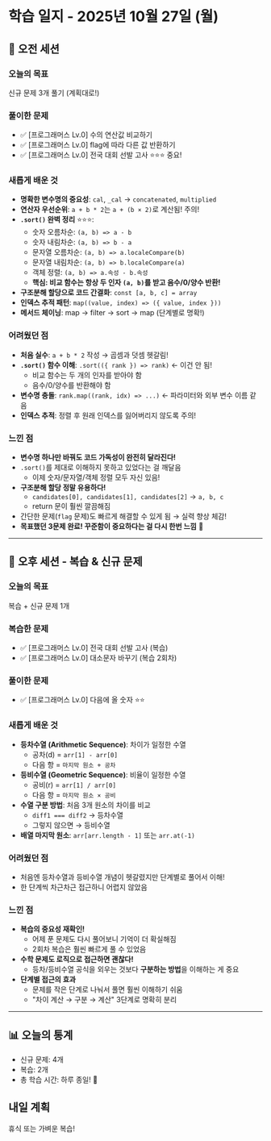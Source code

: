 # 학습 일지 - 2025년 10월 27일 (월)

## 📅 오전 세션

### 오늘의 목표
신규 문제 3개 풀기 (계획대로!)

### 풀이한 문제
- ✅ [프로그래머스 Lv.0] 수의 연산값 비교하기
- ✅ [프로그래머스 Lv.0] flag에 따라 다른 값 반환하기
- ✅ [프로그래머스 Lv.0] 전국 대회 선발 고사 ⭐⭐⭐ 중요!

### 새롭게 배운 것
- **명확한 변수명의 중요성**: `cal`, `_cal` → `concatenated`, `multiplied`
- **연산자 우선순위**: `a + b * 2`는 `a + (b × 2)`로 계산됨! 주의!
- **`.sort()` 완벽 정리** ⭐⭐⭐:
  - 숫자 오름차순: `(a, b) => a - b`
  - 숫자 내림차순: `(a, b) => b - a`
  - 문자열 오름차순: `(a, b) => a.localeCompare(b)`
  - 문자열 내림차순: `(a, b) => b.localeCompare(a)`
  - 객체 정렬: `(a, b) => a.속성 - b.속성`
  - **핵심: 비교 함수는 항상 두 인자 `(a, b)`를 받고 음수/0/양수 반환!**
- **구조분해 할당으로 코드 간결화**: `const [a, b, c] = array`
- **인덱스 추적 패턴**: `map((value, index) => ({ value, index }))`
- **메서드 체이닝**: map → filter → sort → map (단계별로 명확!)

### 어려웠던 점
- **처음 실수**: `a + b * 2` 작성 → 곱셈과 덧셈 헷갈림!
- **`.sort()` 함수 이해**: `.sort(({ rank }) => rank)` ← 이건 안 됨!
  - 비교 함수는 두 개의 인자를 받아야 함
  - 음수/0/양수를 반환해야 함
- **변수명 충돌**: `rank.map((rank, idx) => ...)` ← 파라미터와 외부 변수 이름 같음
- **인덱스 추적**: 정렬 후 원래 인덱스를 잃어버리지 않도록 주의!

### 느낀 점
- **변수명 하나만 바꿔도 코드 가독성이 완전히 달라진다!**
- `.sort()`를 제대로 이해하지 못하고 있었다는 걸 깨달음
  - 이제 숫자/문자열/객체 정렬 모두 자신 있음!
- **구조분해 할당 정말 유용하다!**
  - `candidates[0], candidates[1], candidates[2]` → `a, b, c`
  - return 문이 훨씬 깔끔해짐
- 간단한 문제(`flag` 문제)도 빠르게 해결할 수 있게 됨 → 실력 향상 체감!
- **목표했던 3문제 완료! 꾸준함이 중요하다는 걸 다시 한번 느낌** 💪

---

## 📅 오후 세션 - 복습 & 신규 문제

### 오늘의 목표
복습 + 신규 문제 1개

### 복습한 문제
- ✅ [프로그래머스 Lv.0] 전국 대회 선발 고사 (복습)
- ✅ [프로그래머스 Lv.0] 대소문자 바꾸기 (복습 2회차)

### 풀이한 문제
- ✅ [프로그래머스 Lv.0] 다음에 올 숫자 ⭐⭐

### 새롭게 배운 것
- **등차수열 (Arithmetic Sequence)**: 차이가 일정한 수열
  - 공차(d) = `arr[1] - arr[0]`
  - 다음 항 = `마지막 원소 + 공차`
- **등비수열 (Geometric Sequence)**: 비율이 일정한 수열
  - 공비(r) = `arr[1] / arr[0]`
  - 다음 항 = `마지막 원소 × 공비`
- **수열 구분 방법**: 처음 3개 원소의 차이를 비교
  - `diff1 === diff2` → 등차수열
  - 그렇지 않으면 → 등비수열
- **배열 마지막 원소**: `arr[arr.length - 1]` 또는 `arr.at(-1)`

### 어려웠던 점
- 처음엔 등차수열과 등비수열 개념이 헷갈렸지만 단계별로 풀어서 이해!
- 한 단계씩 차근차근 접근하니 어렵지 않았음

### 느낀 점
- **복습의 중요성 재확인!**
  - 어제 푼 문제도 다시 풀어보니 기억이 더 확실해짐
  - 2회차 복습은 훨씬 빠르게 풀 수 있었음
- **수학 문제도 로직으로 접근하면 괜찮다!**
  - 등차/등비수열 공식을 외우는 것보다 **구분하는 방법**을 이해하는 게 중요
- **단계별 접근의 효과**
  - 문제를 작은 단계로 나눠서 풀면 훨씬 이해하기 쉬움
  - "차이 계산 → 구분 → 계산" 3단계로 명확히 분리

---

## 📊 오늘의 통계
- 신규 문제: 4개
- 복습: 2개
- 총 학습 시간: 하루 종일! 💪

## 내일 계획
휴식 또는 가벼운 복습!


